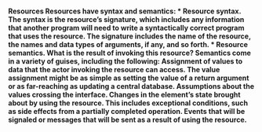 #### Resources Resources have syntax and semantics: *  Resource syntax. The syntax is the resource’s signature, which includes any information that another program will need to write a syntactically correct program that uses the resource. The signature includes the name of the resource, the names and data types of arguments, if any, and so forth. *  Resource semantics. What is the result of invoking this resource? Semantics come in a variety of guises, including the following: Assignment of values to data that the actor invoking the resource can access. The value assignment might be as simple as setting the value of a return argument or as far-reaching as updating a central database. Assumptions about the values crossing the interface. Changes in the element’s state brought about by using the resource. This includes exceptional conditions, such as side effects from a partially completed operation. Events that will be signaled or messages that will be sent as a result of using the resource.